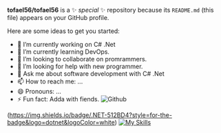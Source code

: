 

**tofael56/tofael56** is a ✨ _special_ ✨ repository because its `README.md` (this file) appears on your GitHub profile.

Here are some ideas to get you started:

- 🔭 I’m currently working on C# .Net
- 🌱 I’m currently learning DevOps.
- 👯 I’m looking to collaborate on promrammers.
- 🤔 I’m looking for help with new programmer.
- 💬 Ask me about software development with C# .Net
- 📫 How to reach me: ...
- 😄 Pronouns: ...
- ⚡ Fun fact: Adda with fiends.
![Github](https://github.com/tofael56/blob/[branch]/image.jpg?raw=true)

(https://img.shields.io/badge/.NET-512BD4?style=for-the-badge&logo=dotnet&logoColor=white)
[![My Skills](https://skills.thijs.gg/icons?i=docker,js,html,css,wasm)](https://skills.thijs.gg)


